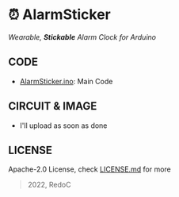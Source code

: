 # :alarm_clock: AlarmSticker
*Wearable, **Stickable** Alarm Clock for Arduino*

CODE
---
- [AlarmSticker.ino](./AlarmSticker/AlarmSticker.ino): Main Code

CIRCUIT & IMAGE
---
- I'll upload as soon as done

LICENSE
---
Apache-2.0 License, check [LICENSE.md](./LICENSE.md) for more

> 2022, RedoC
